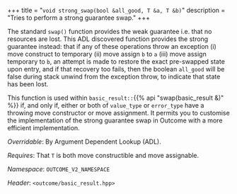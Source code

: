 +++
title = "`void strong_swap(bool &all_good, T &a, T &b)`"
description = "Tries to perform a strong guarantee swap."
+++

The standard `swap()` function provides the weak guarantee i.e. that no resources are lost. This ADL discovered function provides the strong guarantee instead: that if any of these operations throw an exception (i) move construct to temporary (ii) move assign `b` to `a` (iii) move assign temporary to `b`, an attempt is made to restore the exact pre-swapped state upon entry, and if that recovery too fails, then the boolean `all_good` will be false during stack unwind from the exception throw, to indicate that state has been lost.

This function is used within `basic_result::`{{% api "swap(basic_result &)" %}} if, and only if, either or both of `value_type` or `error_type` have a throwing move constructor or move assignment. It permits you to customise the implementation of the strong guarantee swap in Outcome with a more efficient implementation.

*Overridable*: By Argument Dependent Lookup (ADL).

*Requires*: That `T` is both move constructible and move assignable.

*Namespace*: `OUTCOME_V2_NAMESPACE`

*Header*: `<outcome/basic_result.hpp>`
